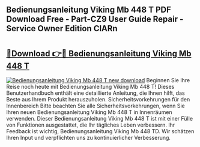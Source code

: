 ## Bedienungsanleitung Viking Mb 448 T PDF Download Free - Part-CZ9 User Guide Repair - Service Owner Edition ClARn

# <h2><a href="http://df36gd8.blite.top/?on=Bedienungsanleitung+Viking+Mb+448+T">🔗Download 👉🔴 Bedienungsanleitung Viking Mb 448 T</a></h2>

[![Bedienungsanleitung Viking Mb 448 T new download](https://i.imgur.com/lujVjoI.png)](http://df36gd8.blite.top/?on=Bedienungsanleitung+Viking+Mb+448+T)
Beginnen Sie Ihre Reise noch heute mit Bedienungsanleitung Viking Mb 448 T! Dieses Benutzerhandbuch enthält eine detaillierte Anleitung, die Ihnen hilft, das Beste aus Ihrem Produkt herauszuholen. Sicherheitsvorkehrungen für den Innenbereich Bitte beachten Sie alle Sicherheitsvorkehrungen, wenn Sie Ihren neuen Bedienungsanleitung Viking Mb 448 T in Innenräumen verwenden. Dieser Bedienungsanleitung Viking Mb 448 T ist mit einer Fülle von Funktionen ausgestattet, die Ihr tägliches Leben verbessern. Ihr Feedback ist wichtig, Bedienungsanleitung Viking Mb 448 TD. Wir schätzen Ihren Input und verpflichten uns zu kontinuierlicher Verbesserung.
